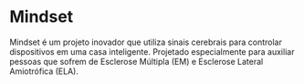 # Mindset
Mindset é um projeto inovador que utiliza sinais cerebrais para controlar dispositivos em uma casa inteligente. Projetado especialmente para auxiliar pessoas que sofrem de Esclerose Múltipla (EM) e Esclerose Lateral Amiotrófica (ELA).
